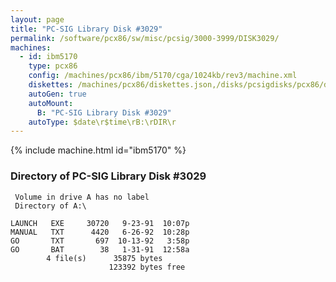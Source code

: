 ```yaml
---
layout: page
title: "PC-SIG Library Disk #3029"
permalink: /software/pcx86/sw/misc/pcsig/3000-3999/DISK3029/
machines:
  - id: ibm5170
    type: pcx86
    config: /machines/pcx86/ibm/5170/cga/1024kb/rev3/machine.xml
    diskettes: /machines/pcx86/diskettes.json,/disks/pcsigdisks/pcx86/diskettes.json
    autoGen: true
    autoMount:
      B: "PC-SIG Library Disk #3029"
    autoType: $date\r$time\rB:\rDIR\r
---
```


{% include machine.html id="ibm5170" %}

### Directory of PC-SIG Library Disk #3029

     Volume in drive A has no label
     Directory of A:\

    LAUNCH   EXE     30720   9-23-91  10:07p
    MANUAL   TXT      4420   6-26-92  10:28p
    GO       TXT       697  10-13-92   3:58p
    GO       BAT        38   1-31-91  12:58a
            4 file(s)      35875 bytes
                          123392 bytes free
